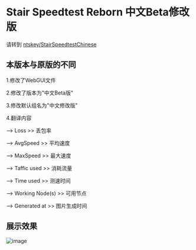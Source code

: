 # Stair Speedtest Reborn 中文Beta修改版
请转到 [ntskey/StairSpeedtestChinese](https://github.com/ntskey/stairspeedtestChinese)
## 本版本与原版的不同
1.修改了WebGUI文件

2.修改了版本为"中文Beta版"

3.修改默认组名为"中文修改版"

4.翻译内容

--> Loss >> 丢包率

--> AvgSpeed >> 平均速度

--> MaxSpeed >> 最大速度

--> Taffic used >> 消耗流量

--> Time used >> 测速时间

--> Working Node(s) >> 可用节点

--> Generated at >> 图片生成时间

## 展示效果
![image](https://user-images.githubusercontent.com/75188896/129850831-1b9c21d7-9097-40ec-adfe-79f1a675484b.png)

